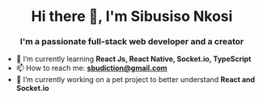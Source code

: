 <h1 align="center">Hi there 👋, I'm Sibusiso Nkosi</h1>

<!--
**sbuDiction/sbuDiction** is a ✨ _special_ ✨ repository because its `README.md` (this file) appears on your GitHub profile.

Here are some ideas to get you started:

- 🔭 I’m currently working on ...
- 🌱 I’m currently learning ...
- 👯 I’m looking to collaborate on ...
- 🤔 I’m looking for help with ...
- 💬 Ask me about ...
- 📫 How to reach me: ...
- 😄 Pronouns: ...
- ⚡ Fun fact: ...
-->

<h3 align="center">I'm a passionate full-stack web developer and a creator</h3>

- 🌱 I’m currently learning **React Js, React Native, Socket.io, TypeScript**
- 📫 How to reach me: **sbudiction@gmail.com**
- 🔭 I’m currently working on a pet project to better understand **React and Socket.io**


<!-- [![daniel's wakatime stats](https://github-readme-stats.vercel.app/api/wakatime?username=sbuDiction&langs_count=5)](https://wakatime.com/@sbuDiction) -->
